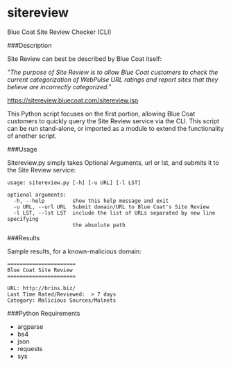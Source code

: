 # sitereview
Blue Coat Site Review Checker (CLI)

###Description

Site Review can best be described by Blue Coat itself:

*"The purpose of Site Review is to allow Blue Coat customers to check the current categorization of WebPulse URL ratings and report sites that they believe are incorrectly categorized."*

https://sitereview.bluecoat.com/sitereview.jsp

This Python script focuses on the first portion, allowing Blue Coat customers to quickly query the Site Review service via the CLI. This script can be run stand-alone, or imported as a module to extend the functionality of another script.

###Usage

Sitereview.py simply takes Optional Arguments, url or lst, and submits it to the Site Review service:

```
usage: sitereview.py [-h] [-u URL] [-l LST]

optional arguments:
  -h, --help         show this help message and exit
  -u URL, --url URL  Submit domain/URL to Blue Coat's Site Review
  -l LST, --lst LST  include the list of URLs separated by new line specifying
                     the absolute path
```

###Results

Sample results, for a known-malicious domain:

```
======================
Blue Coat Site Review
======================

URL: http://brins.biz/
Last Time Rated/Reviewed:  > 7 days
Category: Malicious Sources/Malnets
```

###Python Requirements

* argparse
* bs4
* json
* requests
* sys


